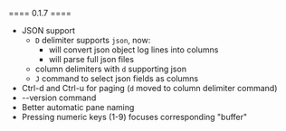 ==== 0.1.7 ====
- JSON support
  - `D` delimiter supports `json`, now:
    - will convert json object log lines into columns
    - will parse full json files
  - column delimiters with `d` supporting json
  - `J` command to select json fields as columns
- Ctrl-d and Ctrl-u for paging (`d` moved to column delimiter command)
- --version command
- Better automatic pane naming
- Pressing numeric keys (1-9) focuses corresponding "buffer"
